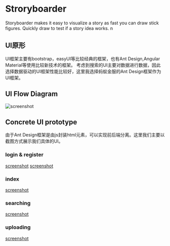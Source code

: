 # Stroryboarder
Storyboarder makes it easy to visualize a story as fast you can draw stick figures. Quickly draw to test if a story idea works.
n
## UI原形
UI框架主要有bootstrap，easyUI等比较经典的框架，也有Ant Design,Angular Material等使用比较新技术的框架。
考虑到搜索的UI主要对数据进行数据，因此选择数据驱动的UI框架性能比较好，这里我选择蚂蚁金服的Ant Design框架作为UI框架。

## UI Flow Diagram
![screenshot](https://github.com/zittygit/PaperSearch/blob/master/documents/Diagrams/UIprocessing.png)

## Concrete UI prototype
由于Ant Design框架是由js封装html元素，可以实现前后端分离。这里我们主要以截图方式展示我们具体的UI。
### login & register
[screenshot](https://github.com/zittygit/PaperSearch/blob/master/documents/UI/login.png)
[screenshot](https://github.com/zittygit/PaperSearch/blob/master/documents/UI/register.png)

### index
[screenshot](https://github.com/zittygit/PaperSearch/blob/master/documents/UI/UI.png)

### searching
[screenshot](https://github.com/zittygit/PaperSearch/blob/master/documents/UI/201812280881444.png)

### uploading
[screenshot](https://github.com/zittygit/PaperSearch/blob/master/documents/UI/20181228081710.png)
